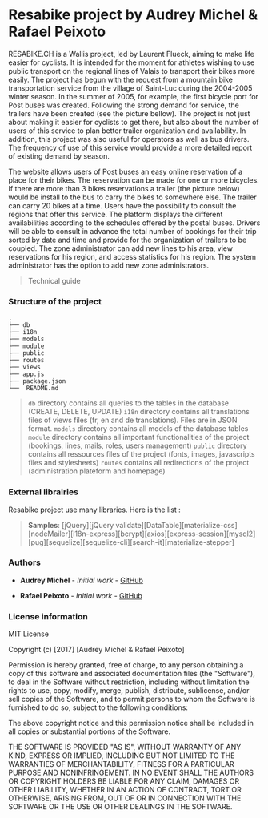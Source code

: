 Resabike project by Audrey Michel & Rafael Peixoto
============================

RESABIKE.CH is a Wallis project, led by Laurent Flueck, aiming to make life easier for cyclists. It is intended for the moment for athletes wishing to use public transport on the regional lines of Valais to transport their bikes more easily. 
The project has begun with the request from a mountain bike transportation service from the village of Saint-Luc during the 2004-2005 winter season. In the summer of 2005, for example, the first bicycle port for Post buses was created. Following the strong demand for service, the trailers have been created (see the picture bellow).
The project is not just about making it easier for cyclists to get there, but also about the number of users of this service to plan better trailer organization and availability. In addition, this project was also useful for operators as well as bus drivers. The frequency of use of this service would provide a more detailed report of existing demand by season.

The website allows users of Post buses an easy online reservation of a place for their bikes. The reservation can be made for one or more bicycles. If there are more than 3 bikes reservations a trailer (the picture below) would be install to the bus to carry the bikes to somewhere else. The trailer can carry 20 bikes at a time.
Users have the possibility to consult the regions that offer this service.
The platform displays the different availabilities according to the schedules offered by the postal buses.
Drivers will be able to consult in advance the total number of bookings for their trip sorted by date and time and provide for the organization of trailers to be coupled.
The zone administrator can add new lines to his area, view reservations for his region, and access statistics for his region.
The system administrator has the option to add new zone administrators.

> Technical guide

### Structure of the project

    .
    ├── db
    ├── i18n
    ├── models
    ├── module
    ├── public
    ├── routes
    ├── views
    ├── app.js
    ├── package.json
    └──  README.md

> `db` directory contains all queries to the tables in the database (CREATE, DELETE, UPDATE)
> `i18n` directory contains all translations files of views files (fr, en and de translations). Files are in JSON format.
> `models` directory contains all models of the database tables
> `module` directory contains all important functionalities of the project (bookings, lines, mails, roles, users management)
> `public` directory contains all ressources files of the project (fonts, images, javascripts files and stylesheets)
> `routes` contains all redirections of the project (administration plateform and homepage)


### External librairies

Resabike project use many libraries. Here is the list :

> **Samples**: [jQuery][jQuery validate][DataTable][materialize-css][nodeMailer][i18n-express][bcrypt][axios][express-session][mysql2][pug][sequelize][sequelize-cli][search-it][materialize-stepper]

### Authors

* **Audrey Michel** - *Initial work* - [GitHub](https://github.com/audreycelia)

* **Rafael Peixoto** - *Initial work* - [GitHub](https://github.com/Piscinelove)


### License information

MIT License

Copyright (c) [2017] [Audrey Michel & Rafael Peixoto]

Permission is hereby granted, free of charge, to any person obtaining a copy
of this software and associated documentation files (the "Software"), to deal
in the Software without restriction, including without limitation the rights
to use, copy, modify, merge, publish, distribute, sublicense, and/or sell
copies of the Software, and to permit persons to whom the Software is
furnished to do so, subject to the following conditions:

The above copyright notice and this permission notice shall be included in all
copies or substantial portions of the Software.

THE SOFTWARE IS PROVIDED "AS IS", WITHOUT WARRANTY OF ANY KIND, EXPRESS OR
IMPLIED, INCLUDING BUT NOT LIMITED TO THE WARRANTIES OF MERCHANTABILITY,
FITNESS FOR A PARTICULAR PURPOSE AND NONINFRINGEMENT. IN NO EVENT SHALL THE
AUTHORS OR COPYRIGHT HOLDERS BE LIABLE FOR ANY CLAIM, DAMAGES OR OTHER
LIABILITY, WHETHER IN AN ACTION OF CONTRACT, TORT OR OTHERWISE, ARISING FROM,
OUT OF OR IN CONNECTION WITH THE SOFTWARE OR THE USE OR OTHER DEALINGS IN THE
SOFTWARE.